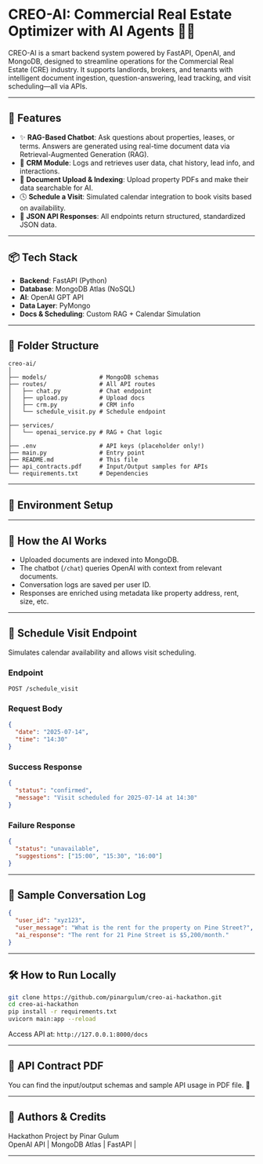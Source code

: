 # CREO-AI: Commercial Real Estate Optimizer with AI Agents 🏢🤖

CREO-AI is a smart backend system powered by FastAPI, OpenAI, and MongoDB, designed to streamline operations for the Commercial Real Estate (CRE) industry. It supports landlords, brokers, and tenants with intelligent document ingestion, question-answering, lead tracking, and visit scheduling—all via APIs.

---

## 🚀 Features

- ✨ **RAG-Based Chatbot**: Ask questions about properties, leases, or terms. Answers are generated using real-time document data via Retrieval-Augmented Generation (RAG).
- 🧠 **CRM Module**: Logs and retrieves user data, chat history, lead info, and interactions.
- 📄 **Document Upload & Indexing**: Upload property PDFs and make their data searchable for AI.
- 🕓 **Schedule a Visit**: Simulated calendar integration to book visits based on availability.
- 🧪 **JSON API Responses**: All endpoints return structured, standardized JSON data.

---

## 📦 Tech Stack

- **Backend**: FastAPI (Python)
- **Database**: MongoDB Atlas (NoSQL)
- **AI**: OpenAI GPT API
- **Data Layer**: PyMongo
- **Docs & Scheduling**: Custom RAG + Calendar Simulation

---

## 📁 Folder Structure

```
creo-ai/
│
├── models/               # MongoDB schemas
├── routes/               # All API routes
│   ├── chat.py           # Chat endpoint
│   ├── upload.py         # Upload docs
│   ├── crm.py            # CRM info
│   └── schedule_visit.py # Schedule endpoint
│
├── services/
│   └── openai_service.py # RAG + Chat logic
│
├── .env                  # API keys (placeholder only!)
├── main.py               # Entry point
├── README.md             # This file
├── api_contracts.pdf     # Input/Output samples for APIs
└── requirements.txt      # Dependencies
```

---

## 🔑 Environment Setup

---

## 🧠 How the AI Works

- Uploaded documents are indexed into MongoDB.
- The chatbot (`/chat`) queries OpenAI with context from relevant documents.
- Conversation logs are saved per user ID.
- Responses are enriched using metadata like property address, rent, size, etc.

---

## 📅 Schedule Visit Endpoint

Simulates calendar availability and allows visit scheduling.

### Endpoint

```
POST /schedule_visit
```

### Request Body

```json
{
  "date": "2025-07-14",
  "time": "14:30"
}
```

### Success Response

```json
{
  "status": "confirmed",
  "message": "Visit scheduled for 2025-07-14 at 14:30"
}
```

### Failure Response

```json
{
  "status": "unavailable",
  "suggestions": ["15:00", "15:30", "16:00"]
}
```

---

## 🧾 Sample Conversation Log

```json
{
  "user_id": "xyz123",
  "user_message": "What is the rent for the property on Pine Street?",
  "ai_response": "The rent for 21 Pine Street is $5,200/month."
}
```

---

## 🛠️ How to Run Locally

```bash
git clone https://github.com/pinargulum/creo-ai-hackathon.git
cd creo-ai-hackathon
pip install -r requirements.txt
uvicorn main:app --reload
```

Access API at: `http://127.0.0.1:8000/docs`

---

## 📄 API Contract PDF

You can find the input/output schemas and sample API usage in PDF file. 
📎 

---

## 👥 Authors & Credits

Hackathon Project by Pinar Gulum  
OpenAI API | MongoDB Atlas | FastAPI | 

---

